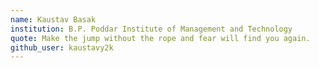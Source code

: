 ```yaml
---
name: Kaustav Basak
institution: B.P. Poddar Institute of Management and Technology
quote: Make the jump without the rope and fear will find you again.
github_user: kaustavy2k
---
```

